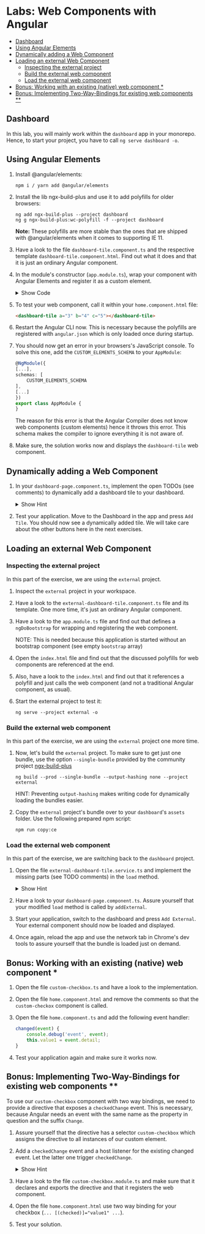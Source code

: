 <h1>Labs: Web Components with Angular</h1>

- [Dashboard](#dashboard)
- [Using Angular Elements](#using-angular-elements)
- [Dynamically adding a Web Component](#dynamically-adding-a-web-component)
- [Loading an external Web Component](#loading-an-external-web-component)
  - [Inspecting the external project](#inspecting-the-external-project)
  - [Build the external web component](#build-the-external-web-component)
  - [Load the external web component](#load-the-external-web-component)
- [Bonus: Working with an existing (native) web component *](#bonus-working-with-an-existing-native-web-component-)
- [Bonus: Implementing Two-Way-Bindings for existing web components **](#bonus-implementing-two-way-bindings-for-existing-web-components-)



## Dashboard

In this lab, you will mainly work within the ``dashboard`` app in your monorepo. Hence, to start your project, you have to call ``ng serve dashboard -o``.

## Using Angular Elements

1. Install @angular/elements:

    ```
    npm i / yarn add @angular/elements
    ```

2. Install the lib ngx-build-plus and use it to add polyfills for older browsers:

    ```
    ng add ngx-build-plus --project dashboard
    ng g ngx-build-plus:wc-polyfill -f --project dashboard
    ```

    **Note:** These polyfills are more stable than the ones that are shipped with @angular/elements when it comes to supporting IE 11.

3. Have a look to the file ``dashboard-tile.component.ts`` and the respective template ``dashboard-tile.component.html``. Find out what it does and that it is just an ordinary Angular component.

4. In the module's constructor (``app.module.ts``), wrap your component with Angular Elements and register it as a custom element.

    <details>
    <summary>Show Code</summary>
    <p>

    ```typescript
    @NgModule([...])
    export class AppModule {
        constructor(private injector: Injector) {
            const tileElm = createCustomElement(DashboardTileComponent, { injector: this.injector });
            customElements.define('dashboard-tile', tileElm);
        }
    }
    ```

    </p>
    </details>

5. To test your web component, call it within your ``home.component.html`` file:

    ```html
    <dashboard-tile a="3" b="4" c="5"></dashboard-tile>
    ```

6. Restart the Angular CLI now. This is necessary because the polyfills are registered with ``angular.json`` which is only loaded once during startup.

7. You should now get an error in your browsers's JavaScript console. To solve this one, add the ``CUSTOM_ELEMENTS_SCHEMA`` to your ``AppModule``:

    ```typescript
    @NgModule({
    [...],
    schemas: [
        CUSTOM_ELEMENTS_SCHEMA
    ],
    [...]
    })
    export class AppModule {
    }
    ```

    The reason for this error is that the Angular Compiler does not know web components (custom elements) hence it throws this error. This schema makes the compiler to ignore everything it is not aware of.

8. Make sure, the solution works now and displays the ``dashboard-tile`` web component.


## Dynamically adding a Web Component

1. In your ``dashboard-page.component.ts``, implement the open TODOs (see comments) to dynamically add a dashboard tile to your dashboard.

    <details>
    <summary>Show Hint</summary>
    <p>

    ```typescript
    const tile = document.createElement(elementName);

    tile.setAttribute('class', 'col-lg-4 col-md-6 col-sm-12');
    tile.setAttribute('a', '' + data[0]);
    tile.setAttribute('b', '' + data[1]);
    tile.setAttribute('c', '' + data[2]);

    content.appendChild(tile);
    ```
    </p>
    </details>


2. Test your application. Move to the Dashboard in the app and press ``Add Tile``. You should now see a dynamically added tile. We will take care about the other buttons here in the next exercises.

<!-- TODO: Add Image -->

<!-- ## Lazy Loading Web Components

1. Open the file ``lazy-dashboard-tile.component.ts`` and have a look to its component and its template. Find out that it's another ordinary Angular Component.

2. In your ``angular.json``, scroll down to the element ``projects/dashboard/architect/build/options``. Assure yourself that the following entry exists:

    ```json
    "lazyModules": [
        "[...]/dashboard/src/app/lazy-dashboard-tile/lazy-dashboard-tile.module"
    ],
    ```

    `[...]` is your path prefix (`projects` in CLI workspaces or `apps` in NX workspaces).


3. Restart the Angular CLI's development web server.

4. At the command line, you should now see that the CLI splits off a bundle for this module.

5. Open the file ``lazy-dashboard-tile.service.ts``. Its ``load`` method already contains some low level API calls to load the lazy chunk and instantiate the included ``LazyDashboardTileModule``. Have a look at it.

6. Switch back to the file ``dashboard-page.component.ts`` and find out that its ``addLazy`` method already calls the load method we've looked at before.

7. Now, let's try this out. Open your application, move to the Dashboard and click the button ``Add Lazy``.

<!-- TODO: Add Image -->

<!-- 8. To assure yourself that the module is lazy loaded, refresh the page, open Chrome's dev tools and move to the network page. Then, press ``Add Lazy`` and see that the chunk is just loaded on demand. -->



## Loading an external Web Component

### Inspecting the external project

In this part of the exercise, we are using the ``external`` project.

1. Inspect the ``external`` project in your workspace.

2. Have a look to the ``external-dashboard-tile.component.ts`` file and its template. One more time, it's just an ordinary Angular component.

3. Have a look to the ``app.module.ts`` file and find out that defines a ``ngDoBootstrap`` for wrapping and registering the web component.

    NOTE: This is needed because this application is started without an bootstrap component (see empty ``bootstrap`` array)

4. Open the ``index.html`` file and find out that the discussed polyfills for web components are referenced at the end.

5. Also, have a look to the ``index.html`` and find out that it references a polyfill and just calls the web component (and not a traditional Angular component, as usual).

6. Start the external project to test it:

    ```
    ng serve --project external -o
    ```

    <!-- TODO: Add Image -->

### Build the external web component

In this part of the exercise, we are using the ``external`` project one more time.

1. Now, let's build the ``external`` project. To make sure to get just one bundle, use the option ``--single-bundle`` provided by the community project [ngx-build-plus](https://www.npmjs.com/package/ngx-build-plus)

    ```
    ng build --prod --single-bundle --output-hashing none --project external
    ```

    HINT: Preventing ``output-hashing`` makes writing code for dynamically loading the bundles easier.

2. Copy the ``external`` project's bundle over to your ``dashboard``'s ``assets`` folder. Use the following prepared npm script:

    ```
    npm run copy:ce
    ```

### Load the external web component

In this part of the exercise, we are switching back to the ``dashboard`` project.

1. Open the file ``external-dashboard-tile.service.ts`` and implement the missing parts (see TODO comments) in the ``load`` method.

    <details>
    <summary>Show Hint</summary>
    <p>

    ```javascript
    const script = document.createElement('script');
    script.src = 'assets/external-dashboard-tile.bundle.js';
    document.body.appendChild(script);
    ```

    </p>
    </details>

2. Have a look to your ``dashboard-page.component.ts``. Assure yourself that your modified ``load`` method is called by ``addExternal``.

3. Start your application, switch to the dashboard and press ``Add External``. Your external component should now be loaded and displayed.

4. Once again, reload the app and use the network tab in Chrome's dev tools to assure yourself that the bundle is loaded just on demand.


## Bonus: Working with an existing (native) web component *

1. Open the file ``custom-checkbox.ts`` and have a look to the implementation.

2. Open the file ``home.component.html`` and remove the comments so that the ``custom-checkox`` component is called.

3. Open the file ``home.component.ts`` and add the following event handler:

    ```typescript
    changed(event) {
        console.debug('event', event);
        this.value1 = event.detail;
    }
    ```

4. Test your application again and make sure it works now.

## Bonus: Implementing Two-Way-Bindings for existing web components **

To use our ``custom-checkbox`` component with two way bindings, we need to provide a directive that exposes a ``checkedChange`` event. This is necessary, because Angular needs an event with the same name as the property in question and the suffix ``Change``.

1. Assure yourself that the directive has a selector ``custom-checkbox`` which assigns the directive to all instances of our custom element.

2. Add a ``checkedChange`` event and a host listener for the existing changed event. Let the latter one trigger ``checkedChange``.

    <details>
    <summary>Show Hint</summary>
    <p>

    ```typescript
    @Output() checkedChange = new EventEmitter<boolean>();

    @HostListener('changed', ['$event'])
    changed($event) {
        this.checkedChange.next($event.detail);
    }
    ```

    </p>
    </details>

3. Have a look to the file ``custom-checkbox.module.ts`` and make sure  that it declares and exports the directive and that it registers the web component.

4. Open the file ``home.component.html`` use two way binding for your checkbox (``... [(checked)]="value1" ...``).

5. Test your solution.
